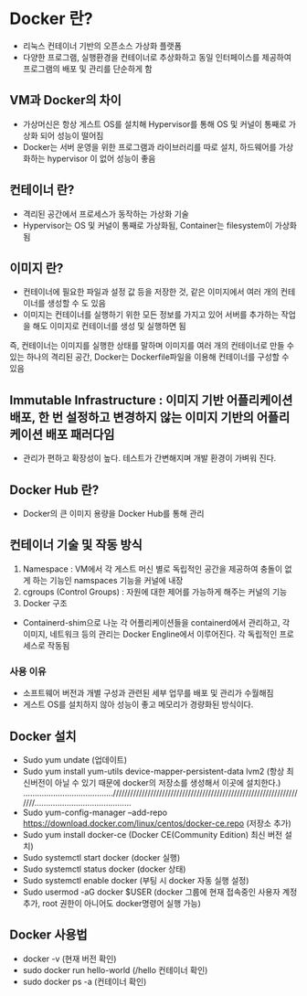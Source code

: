 # Docker 란? 
- 리눅스 컨테이너 기반의 오픈소스 가상화 플랫폼
- 다양한 프로그램, 실행환경을 컨테이너로 추상화하고 동일 인터페이스를 제공하여 프로그램의 배포 및 관리를 단순하게 함 

## VM과 Docker의 차이 
-	가상머신은 항상 게스트 OS를 설치해 Hypervisor를 통해 OS 및 커널이 통째로 가상화 되어 성능이 떨어짐
-	Docker는 서버 운영을 위한 프로그램과 라이브러리를 따로 설치, 하드웨어를 가상화하는 hypervisor 이 없어 성능이 좋음 

## 컨테이너 란? 
- 격리된 공간에서 프로세스가 동작하는 가상화 기술
- Hypervisor는 OS 및 커널이 통째로 가상화됨, Container는 filesystem이 가상화됨 

## 이미지 란? 
- 컨테이너에 필요한 파일과 설정 값 등을 저장한 것, 같은 이미지에서 여러 개의 컨테이너를 생성할 수 도 있음 
- 이미지는 컨테이너를 실행하기 위한 모든 정보를 가지고 있어 서버를 추가하는 작업을 해도 이미지로 컨테이너를 생성 및 실행하면 됨 

즉, 컨테이너는 이미지를 실행한 상태를 말하며 이미지를 여러 개의 컨테이너로 만들 수 있는 하나의 격리된 공간, Docker는 Dockerfile파일을 이용해 컨테이너를 구성할 수 있음 

## Immutable Infrastructure : 이미지 기반 어플리케이션 배포, 한 번 설정하고 변경하지 않는 이미지 기반의 어플리케이션 배포 패러다임  
-	관리가 편하고 확장성이 높다. 테스트가 간변해지며 개발 환경이 가벼워 진다. 

## Docker Hub 란?
- Docker의 큰 이미지 용량을 Docker Hub를 통해 관리 

## 컨테이너 기술 및 작동 방식 
1.	Namespace : VM에서 각 게스트 머신 별로 독립적인 공간을 제공하여 충돌이 없게 하는 기능인 namspaces 기능을 커널에 내장
2.	cgroups (Control Groups) : 자원에 대한 제어를 가능하게 해주는 커널의 기능 
3.	Docker 구조 
-	Containerd-shim으로 나눈 각 어플리케이션들을 containerd에서 관리하고, 각 이미지, 네트워크 등의 관리는 Docker Engline에서 이루어진다. 각 독립적인 프로세스로 작동됨 
### 사용 이유 
-	소프트웨어 버전과 개별 구성과 관련된 세부 업무를 배포 및 관리가 수월해짐
-	게스트 OS를 설치하지 않아 성능이 좋고 메모리가 경량화된 방식이다. 

## Docker 설치
- Sudo yum undate (업데이트)
- Sudo yum install yum-utils device-mapper-persistent-data lvm2 (항상 최신버전이 아닐 수 있기 때문에 docker의 저장소를 생성해서 이곳에 설치한다.)
…………………………………////////////////////////////////////////////////////////////////////……………………………………
- Sudo yum-config-manager –add-repo https://download.docker.com/linux/centos/docker-ce.repo (저장소 추가)
- Sudo yum install docker-ce (Docker CE(Community Edition) 최신 버전 설치)
- Sudo systemctl start docker (docker 실행)
- Sudo systemctl status docker (docker 상태)
- Sudo systemctl enable docker (부팅 시 docker 자동 실행 설정)
- Sudo usermod -aG docker $USER (docker 그룹에 현재 접속중인 사용자 계정 추가, root 권한이 아니어도 docker명령어 실행 가능)

## Docker 사용법
- docker -v (현재 버전 확인)
- sudo docker run hello-world (/hello 컨테이너 확인)
- sudo docker ps -a (컨테이너 확인)


